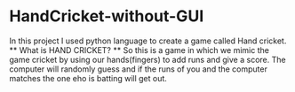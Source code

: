 # HandCricket-without-GUI
In this project I used python language to create a game called Hand cricket.
** What is HAND CRICKET? **
So this is a game in which we mimic the game cricket by using our hands(fingers) to add runs and give a score.
The computer will randomly guess and if the runs of you and the computer matches the one eho is batting will get out.
